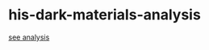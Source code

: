 # his-dark-materials-analysis

[see analysis](https://tracykm.github.io/his-dark-materials-analysis/)
